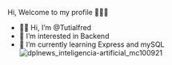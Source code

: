 Hi, Welcome to my profile 🙋🏻‍♂️

- 👋🏻 Hi, I’m @Tutialfred
- 👀 I’m interested in Backend 
- 🌱 I’m currently learning Express and mySQL
![dplnews_inteligencia-artificial_mc100921](https://user-images.githubusercontent.com/106350481/195252773-64854c64-c3c9-438b-9be2-084e785c0f70.gif)
